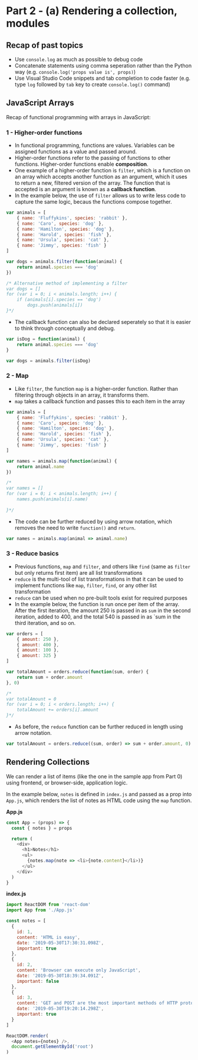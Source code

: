 # Part 2 - (a) Rendering a collection, modules

## Recap of past topics

 - Use `console.log` as much as possible to debug code
 - Concatenate statements using comma seperation rather than the Python way (e.g. `console.log('props value is', props)`)
 - Use Visual Studio Code snippets and tab completion to code faster (e.g. type `log` followed by `tab` key to create `console.log()` command)

## JavaScript Arrays

Recap of functional programming with arrays in JavaScript:

### 1 - Higher-order functions

 - In functional programming, functions are values. Variables can be assigned functions as a value and passed around. 
 - Higher-order functions refer to the passing of functions to other functions. Higher-order functions enable **composition**.
 - One example of a higher-order function is `filter`, which is a function on an array which accepts another function as an argument, which it uses to return a new, filtered version of the array. The function that is accepted is an argument is known as a **callback function**. 
 - In the example below, the use of `filter` allows us to write less code to capture the same logic, becaus the functions compose together.

```javascript
var animals = [
    { name: 'Fluffykins', species: 'rabbit' },
    { name: 'Caro', species: 'dog' },
    { name: 'Hamilton', species: 'dog' },
    { name: 'Harold', species: 'fish' },
    { name: 'Ursula', species: 'cat' },
    { name: 'Jimmy', species: 'fish' }
]

var dogs = animals.filter(function(animal) {
    return animal.species === 'dog'
})

/* Alternative method of implementing a filter
var dogs = []
for (var i = 0; i < animals.length; i++) {
    if (animals[i].species == 'dog')
        dogs.push(animals[i])
}*/
```
 - The callback function can also be declared seperately so that it is easier to think through conceptually and debug.

```javascript
var isDog = function(animal) {
    return animal.species === 'dog'
}

var dogs = animals.filter(isDog)
```

### 2 - Map

 - Like `filter`, the function `map` is a higher-order function. Rather than filtering through objects in an array, it transforms them. 
 - `map` takes a callback function and passes this to each item in the array

```javascript
var animals = [
    { name: 'Fluffykins', species: 'rabbit' },
    { name: 'Caro', species: 'dog' },
    { name: 'Hamilton', species: 'dog' },
    { name: 'Harold', species: 'fish' },
    { name: 'Ursula', species: 'cat' },
    { name: 'Jimmy', species: 'fish' }
]

var names = animals.map(function(animal) {
    return animal.name
})

/*
var names = []
for (var i = 0; i < animals.length; i++) {
    names.push(animals[i].name)
        
}*/
```

 - The code can be further reduced by using arrow notation, which removes the need to write `function()` and `return`.

```javascript
var names = animals.map(animal => animal.name)
```


### 3 - Reduce basics

 - Previous functions, `map` and `filter`, and others like `find` (same as `filter` but only returns first item) are all list transformations
 - `reduce` is the multi-tool of list transformations in that it can be used to implement functions like `map`, `filter`, `find`, or any other list transformation
 - `reduce` can be used when no pre-built tools exist for required purposes
 - In the example below, the function is run once per item of the array. After the first iteration, the amount 250 is passed in as `sum` in the second iteration, added to 400, and the total 540 is passed in as `sum in the third iteration, and so on.

```javascript
var orders = [
    { amount: 250 },
    { amount: 400 },
    { amount: 100 },
    { amount: 325 }
]

var totalAmount = orders.reduce(function(sum, order) {
    return sum + order.amount
}, 0)

/*
var totalAmount = 0
for (var i = 0; i < orders.length; i++) {
    totalAmount += orders[i].amount
}*/
```
 - As before, the `reduce` function can be further reduced in length using arrow notation. 

```javascript
var totalAmount = orders.reduce((sum, order) => sum + order.amount, 0)
```

## Rendering Collections

We can render a list of items (like the one in the sample app from Part 0) using frontend, or browser-side, application logic. 

In the example below, `notes` is defined in `index.js` and passed as a prop into `App.js`, which renders the list of notes as HTML code using the `map` function.

**App.js**
```javascript
const App = (props) => {
  const { notes } = props

  return (
    <div>
      <h1>Notes</h1>
      <ul>
        {notes.map(note => <li>{note.content}</li>)}
      </ul>
    </div>
  )
}
```

**index.js**
```javascript
import ReactDOM from 'react-dom'
import App from './App.js'

const notes = [
  {
    id: 1,
    content: 'HTML is easy',
    date: '2019-05-30T17:30:31.098Z',
    important: true
  },
  {
    id: 2,
    content: 'Browser can execute only JavaScript',
    date: '2019-05-30T18:39:34.091Z',
    important: false
  },
  {
    id: 3,
    content: 'GET and POST are the most important methods of HTTP protocol',
    date: '2019-05-30T19:20:14.298Z',
    important: true
  }
]

ReactDOM.render(
  <App notes={notes} />,
  document.getElementById('root')
)
```